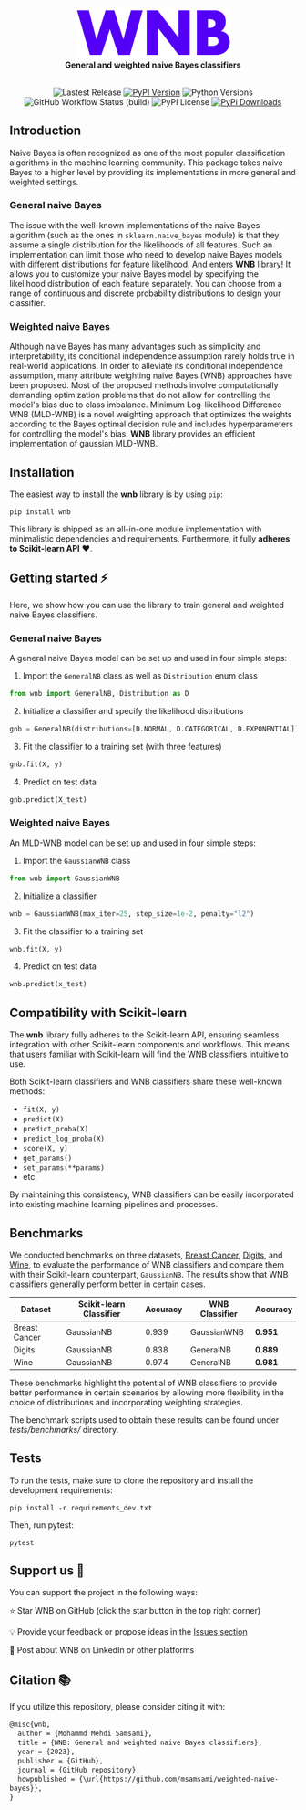 <div align="center">
<img src="https://raw.githubusercontent.com/msamsami/weighted-naive-bayes/main/docs/logo.png" alt="wnb logo" width="275" />
</div>

<div align="center"> <b>General and weighted naive Bayes classifiers</b> </div> <br>

<div align="center">

![Lastest Release](https://img.shields.io/badge/release-v0.2.4-green)
[![PyPI Version](https://img.shields.io/pypi/v/wnb)](https://pypi.org/project/wnb/)
![Python Versions](https://img.shields.io/badge/python-3.8%20%7C%203.9%20%7C%203.10%20%7C%203.11%20%7C%203.12-blue)<br>
![GitHub Workflow Status (build)](https://github.com/msamsami/weighted-naive-bayes/actions/workflows/python-publish.yml/badge.svg)
![PyPI License](https://img.shields.io/pypi/l/wnb)
[![PyPi Downloads](https://static.pepy.tech/badge/wnb)](https://pepy.tech/project/wnb)

</div>

## Introduction
Naive Bayes is often recognized as one of the most popular classification algorithms in the machine learning community. This package takes naive Bayes to a higher level by providing its implementations in more general and weighted settings.

### General naive Bayes
The issue with the well-known implementations of the naive Bayes algorithm (such as the ones in `sklearn.naive_bayes` module) is that they assume a single distribution for the likelihoods of all features. Such an implementation can limit those who need to develop naive Bayes models with different distributions for feature likelihood. And enters **WNB** library! It allows you to customize your naive Bayes model by specifying the likelihood distribution of each feature separately. You can choose from a range of continuous and discrete probability distributions to design your classifier.

### Weighted naive Bayes
Although naive Bayes has many advantages such as simplicity and interpretability, its conditional independence assumption rarely holds true in real-world applications. In order to alleviate its conditional independence assumption, many attribute weighting naive Bayes (WNB) approaches have been proposed. Most of the proposed methods involve computationally demanding optimization problems that do not allow for controlling the model's bias due to class imbalance. Minimum Log-likelihood Difference WNB (MLD-WNB) is a novel weighting approach that optimizes the weights according to the Bayes optimal decision rule and includes hyperparameters for controlling the model's bias. **WNB** library provides an efficient implementation of gaussian MLD-WNB.

## Installation
The easiest way to install the **wnb** library is by using `pip`:
```
pip install wnb
```
This library is shipped as an all-in-one module implementation with minimalistic dependencies and requirements. Furthermore, it fully **adheres to Scikit-learn API** ❤️.

## Getting started ⚡️
Here, we show how you can use the library to train general and weighted naive Bayes classifiers. 

### General naive Bayes

A general naive Bayes model can be set up and used in four simple steps:

1. Import the `GeneralNB` class as well as `Distribution` enum class
```python
from wnb import GeneralNB, Distribution as D
```

2. Initialize a classifier and specify the likelihood distributions
```python
gnb = GeneralNB(distributions=[D.NORMAL, D.CATEGORICAL, D.EXPONENTIAL])
```

3. Fit the classifier to a training set (with three features)
```python
gnb.fit(X, y)
```

4. Predict on test data
```python
gnb.predict(X_test)
```

### Weighted naive Bayes

An MLD-WNB model can be set up and used in four simple steps:

1. Import the `GaussianWNB` class
```python
from wnb import GaussianWNB
```

2. Initialize a classifier
```python
wnb = GaussianWNB(max_iter=25, step_size=1e-2, penalty="l2")
```

3. Fit the classifier to a training set
```python
wnb.fit(X, y)
```

4. Predict on test data
```python
wnb.predict(x_test)
```

## Compatibility with Scikit-learn

The **wnb** library fully adheres to the Scikit-learn API, ensuring seamless integration with other Scikit-learn components and workflows. This means that users familiar with Scikit-learn will find the WNB classifiers intuitive to use.

Both Scikit-learn classifiers and WNB classifiers share these well-known methods:

- `fit(X, y)`
- `predict(X)`
- `predict_proba(X)`
- `predict_log_proba(X)`
- `score(X, y)`
- `get_params()`
- `set_params(**params)`
- etc.

By maintaining this consistency, WNB classifiers can be easily incorporated into existing machine learning pipelines and processes.

## Benchmarks
We conducted benchmarks on three datasets, [Breast Cancer](https://scikit-learn.org/stable/datasets/toy_dataset.html#breast-cancer-wisconsin-diagnostic-dataset), [Digits](https://scikit-learn.org/stable/datasets/toy_dataset.html#optical-recognition-of-handwritten-digits-dataset), and [Wine](https://scikit-learn.org/stable/datasets/toy_dataset.html#wine-recognition-dataset), to evaluate the performance of WNB classifiers and compare them with their Scikit-learn counterpart, `GaussianNB`. The results show that WNB classifiers generally perform better in certain cases.

| Dataset          | Scikit-learn Classifier | Accuracy | WNB Classifier | Accuracy  |
|------------------|-------------------------|----------|----------------|-----------|
| Breast Cancer    | GaussianNB              | 0.939    | GaussianWNB    | **0.951**     |
| Digits           | GaussianNB              | 0.838    | GeneralNB      | **0.889**     |
| Wine             | GaussianNB              | 0.974    | GeneralNB      | **0.981**     |

These benchmarks highlight the potential of WNB classifiers to provide better performance in certain scenarios by allowing more flexibility in the choice of distributions and incorporating weighting strategies.

The benchmark scripts used to obtain these results can be found under _tests/benchmarks/_ directory.

## Tests
To run the tests, make sure to clone the repository and install the development requirements:
```
pip install -r requirements_dev.txt
```

Then, run pytest:
```
pytest
```

## Support us 🤝
You can support the project in the following ways:

⭐ Star WNB on GitHub (click the star button in the top right corner)

💡 Provide your feedback or propose ideas in the [Issues section](https://github.com/msamsami/weighted-naive-bayes/issues)

📰 Post about WNB on LinkedIn or other platforms


## Citation 📚
If you utilize this repository, please consider citing it with:

```
@misc{wnb,
  author = {Mohammd Mehdi Samsami},
  title = {WNB: General and weighted naive Bayes classifiers},
  year = {2023},
  publisher = {GitHub},
  journal = {GitHub repository},
  howpublished = {\url{https://github.com/msamsami/weighted-naive-bayes}},
}
```